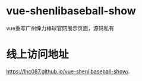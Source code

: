 # vue-shenlibaseball-show
vue重写广州绅力棒球官网展示页面，源码私有

# 线上访问地址
https://lhc087.github.io/vue-shenlibaseball-show/.
